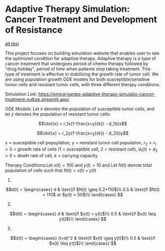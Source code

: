 # Adaptive Therapy Simulation: Cancer Treatment and Development of Resistance

 [alt text]("file:///Users/emicervantes/Desktop/Screenshot%202022-12-10%20at%2012.48.05.png") 

This project focuses on building simulation website that enables user to see the optimized condition for adaptive therapy. Adaptive therapy is a type of cancer treatment that undergoes period of chemo therapy followed by "drug holiday", period of time when patients stop taking treatment. This type of treatment is effective in stabilizing the growth rate of tumor cell. We are using population growth ODE models for both susceptible/sensitive tumor cells and resistant tumor cells, with three different therapy conditions.

Simulation Link: https://emicervantes-adaptive-therapy-simulatio-cancer-treatment-nulkze.streamlit.app/

ODE Models: Let $\dot{x}$ denotes the population of susceptible tumor cells, and let $\dot{y}$ denotes the population of resistant tumor cells:

$$\dot{x} = r_1x(1-\frac{x+y}{k}) - d_1(t)x$$

$$\dot{x} = r_2y(1-\frac{x+y}{k}) - d_2(t)y$$

x = susceptible cell popuylation, y = resistant tumor cell population, $r_2>r_1>0$ = growth rate of cells (1 = susceptible cell, 2 = resistant cell), $d_1(t)>d_2>0$ = death rate of cell, k = carrying capacity

Therapy Conditions:Let $x(t) = 100$ and $y(t) = 10$ and Let $N(t)$ denote total population of cells such that $N(t) = x(t) + y(t)$

1. 

$$d(t) = 
      \begin{cases}
      d & \text{if $N(t) \geq 0.2*110$}\\
      0.5 & \text{if $N(t) < 110$ or $y(t) > 50$}\\
    \end{cases} $$
    
2. 

$$d(t) = 
      \begin{cases}
      d & \text{if $x(t) > y(t)$}\\
      0.5 & \text{if $x(t) \leq y(t)$}\\
    \end{cases} $$
    
3.

$$d(t) = 
      \begin{cases}
      (t+d)^2 & \text{if $x(t) \geq y(t)$}\\
      0.5 & \text{if $x(t) \leq y(t)$}\\
    \end{cases} $$

